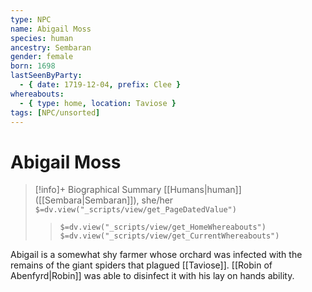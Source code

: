 ```yaml
---
type: NPC
name: Abigail Moss
species: human
ancestry: Sembaran
gender: female
born: 1698
lastSeenByParty: 
  - { date: 1719-12-04, prefix: Clee }
whereabouts: 
  - { type: home, location: Taviose }
tags: [NPC/unsorted]
---
```

# Abigail Moss
>[!info]+ Biographical Summary
>[[Humans|human]] ([[Sembara|Sembaran]]), she/her
>`$=dv.view("_scripts/view/get_PageDatedValue")`
>> `$=dv.view("_scripts/view/get_HomeWhereabouts")`
>> `$=dv.view("_scripts/view/get_CurrentWhereabouts")`

Abigail is a somewhat shy farmer whose orchard was infected with the remains of the giant spiders that plagued [[Taviose]]. [[Robin of Abenfyrd|Robin]] was able to disinfect it with his lay on hands ability.